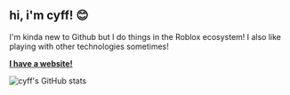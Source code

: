 ## hi, i'm cyff! 😊

I'm kinda new to Github but I do things in the Roblox ecosystem! I also like playing with other technologies sometimes!

<b>[I have a website!](https://imcyff.github.io)</b>

![cyff's GitHub stats](https://github-readme-stats.vercel.app/api?username=imcyff&count_private=true&show_icons=true&theme=jolly)
